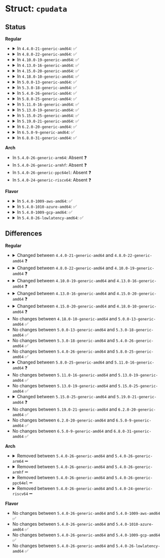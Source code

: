 # Struct: <code>cpudata</code>

## Status
<b>Regular</b>
<ul>
<li>
<details>
<summary>In <code>4.4.0-21-generic-amd64</code>: ✅</summary>

```c
struct cpudata {
    int cpu;
    struct timer_list timer;
    struct pstate_data pstate;
    struct vid_data vid;
    struct _pid pid;
    ktime_t last_sample_time;
    u64 prev_aperf;
    u64 prev_mperf;
    u64 prev_tsc;
    struct sample sample;
}
```
</details>
</li>
<li>
<details>
<summary>In <code>4.8.0-22-generic-amd64</code>: ✅</summary>

```c
struct cpudata {
    int cpu;
    struct update_util_data update_util;
    bool update_util_set;
    struct pstate_data pstate;
    struct vid_data vid;
    struct _pid pid;
    u64 last_sample_time;
    u64 prev_aperf;
    u64 prev_mperf;
    u64 prev_tsc;
    u64 prev_cummulative_iowait;
    struct sample sample;
    struct acpi_processor_performance acpi_perf_data;
    bool valid_pss_table;
}
```
</details>
</li>
<li>
<details>
<summary>In <code>4.10.0-19-generic-amd64</code>: ✅</summary>

```c
struct cpudata {
    int cpu;
    unsigned int policy;
    struct update_util_data update_util;
    bool update_util_set;
    struct pstate_data pstate;
    struct vid_data vid;
    struct _pid pid;
    u64 last_update;
    u64 last_sample_time;
    u64 prev_aperf;
    u64 prev_mperf;
    u64 prev_tsc;
    u64 prev_cummulative_iowait;
    struct sample sample;
    struct perf_limits * perf_limits;
    struct acpi_processor_performance acpi_perf_data;
    bool valid_pss_table;
    unsigned int iowait_boost;
    s16 epp_powersave;
    s16 epp_policy;
    s16 epp_default;
    s16 epp_saved;
}
```
</details>
</li>
<li>
<details>
<summary>In <code>4.13.0-16-generic-amd64</code>: ✅</summary>

```c
struct cpudata {
    int cpu;
    unsigned int policy;
    struct update_util_data update_util;
    bool update_util_set;
    struct pstate_data pstate;
    struct vid_data vid;
    struct _pid pid;
    u64 last_update;
    u64 last_sample_time;
    u64 aperf_mperf_shift;
    u64 prev_aperf;
    u64 prev_mperf;
    u64 prev_tsc;
    u64 prev_cummulative_iowait;
    struct sample sample;
    int32_t min_perf_ratio;
    int32_t max_perf_ratio;
    struct acpi_processor_performance acpi_perf_data;
    bool valid_pss_table;
    unsigned int iowait_boost;
    s16 epp_powersave;
    s16 epp_policy;
    s16 epp_default;
    s16 epp_saved;
}
```
</details>
</li>
<li>
<details>
<summary>In <code>4.15.0-20-generic-amd64</code>: ✅</summary>

```c
struct cpudata {
    int cpu;
    unsigned int policy;
    struct update_util_data update_util;
    bool update_util_set;
    struct pstate_data pstate;
    struct vid_data vid;
    u64 last_update;
    u64 last_sample_time;
    u64 aperf_mperf_shift;
    u64 prev_aperf;
    u64 prev_mperf;
    u64 prev_tsc;
    u64 prev_cummulative_iowait;
    struct sample sample;
    int32_t min_perf_ratio;
    int32_t max_perf_ratio;
    struct acpi_processor_performance acpi_perf_data;
    bool valid_pss_table;
    unsigned int iowait_boost;
    s16 epp_powersave;
    s16 epp_policy;
    s16 epp_default;
    s16 epp_saved;
}
```
</details>
</li>
<li>
<details>
<summary>In <code>4.18.0-10-generic-amd64</code>: ✅</summary>

```c
struct cpudata {
    int cpu;
    unsigned int policy;
    struct update_util_data update_util;
    bool update_util_set;
    struct pstate_data pstate;
    struct vid_data vid;
    u64 last_update;
    u64 last_sample_time;
    u64 aperf_mperf_shift;
    u64 prev_aperf;
    u64 prev_mperf;
    u64 prev_tsc;
    u64 prev_cummulative_iowait;
    struct sample sample;
    int32_t min_perf_ratio;
    int32_t max_perf_ratio;
    struct acpi_processor_performance acpi_perf_data;
    bool valid_pss_table;
    unsigned int iowait_boost;
    s16 epp_powersave;
    s16 epp_policy;
    s16 epp_default;
    s16 epp_saved;
    u64 hwp_req_cached;
    u64 hwp_cap_cached;
    u64 last_io_update;
    unsigned int sched_flags;
    u32 hwp_boost_min;
}
```
</details>
</li>
<li>
<details>
<summary>In <code>5.0.0-13-generic-amd64</code>: ✅</summary>

```c
struct cpudata {
    int cpu;
    unsigned int policy;
    struct update_util_data update_util;
    bool update_util_set;
    struct pstate_data pstate;
    struct vid_data vid;
    u64 last_update;
    u64 last_sample_time;
    u64 aperf_mperf_shift;
    u64 prev_aperf;
    u64 prev_mperf;
    u64 prev_tsc;
    u64 prev_cummulative_iowait;
    struct sample sample;
    int32_t min_perf_ratio;
    int32_t max_perf_ratio;
    struct acpi_processor_performance acpi_perf_data;
    bool valid_pss_table;
    unsigned int iowait_boost;
    s16 epp_powersave;
    s16 epp_policy;
    s16 epp_default;
    s16 epp_saved;
    u64 hwp_req_cached;
    u64 hwp_cap_cached;
    u64 last_io_update;
    unsigned int sched_flags;
    u32 hwp_boost_min;
}
```
</details>
</li>
<li>
<details>
<summary>In <code>5.3.0-18-generic-amd64</code>: ✅</summary>

```c
struct cpudata {
    int cpu;
    unsigned int policy;
    struct update_util_data update_util;
    bool update_util_set;
    struct pstate_data pstate;
    struct vid_data vid;
    u64 last_update;
    u64 last_sample_time;
    u64 aperf_mperf_shift;
    u64 prev_aperf;
    u64 prev_mperf;
    u64 prev_tsc;
    u64 prev_cummulative_iowait;
    struct sample sample;
    int32_t min_perf_ratio;
    int32_t max_perf_ratio;
    struct acpi_processor_performance acpi_perf_data;
    bool valid_pss_table;
    unsigned int iowait_boost;
    s16 epp_powersave;
    s16 epp_policy;
    s16 epp_default;
    s16 epp_saved;
    u64 hwp_req_cached;
    u64 hwp_cap_cached;
    u64 last_io_update;
    unsigned int sched_flags;
    u32 hwp_boost_min;
}
```
</details>
</li>
<li>
<details>
<summary>In <code>5.4.0-26-generic-amd64</code>: ✅</summary>

```c
struct cpudata {
    int cpu;
    unsigned int policy;
    struct update_util_data update_util;
    bool update_util_set;
    struct pstate_data pstate;
    struct vid_data vid;
    u64 last_update;
    u64 last_sample_time;
    u64 aperf_mperf_shift;
    u64 prev_aperf;
    u64 prev_mperf;
    u64 prev_tsc;
    u64 prev_cummulative_iowait;
    struct sample sample;
    int32_t min_perf_ratio;
    int32_t max_perf_ratio;
    struct acpi_processor_performance acpi_perf_data;
    bool valid_pss_table;
    unsigned int iowait_boost;
    s16 epp_powersave;
    s16 epp_policy;
    s16 epp_default;
    s16 epp_saved;
    u64 hwp_req_cached;
    u64 hwp_cap_cached;
    u64 last_io_update;
    unsigned int sched_flags;
    u32 hwp_boost_min;
}
```
</details>
</li>
<li>
<details>
<summary>In <code>5.8.0-25-generic-amd64</code>: ✅</summary>

```c
struct cpudata {
    int cpu;
    unsigned int policy;
    struct update_util_data update_util;
    bool update_util_set;
    struct pstate_data pstate;
    struct vid_data vid;
    u64 last_update;
    u64 last_sample_time;
    u64 aperf_mperf_shift;
    u64 prev_aperf;
    u64 prev_mperf;
    u64 prev_tsc;
    u64 prev_cummulative_iowait;
    struct sample sample;
    int32_t min_perf_ratio;
    int32_t max_perf_ratio;
    struct acpi_processor_performance acpi_perf_data;
    bool valid_pss_table;
    unsigned int iowait_boost;
    s16 epp_powersave;
    s16 epp_policy;
    s16 epp_default;
    s16 epp_saved;
    u64 hwp_req_cached;
    u64 hwp_cap_cached;
    u64 last_io_update;
    unsigned int sched_flags;
    u32 hwp_boost_min;
}
```
</details>
</li>
<li>
<details>
<summary>In <code>5.11.0-16-generic-amd64</code>: ✅</summary>

```c
struct cpudata {
    int cpu;
    unsigned int policy;
    struct update_util_data update_util;
    bool update_util_set;
    struct pstate_data pstate;
    struct vid_data vid;
    u64 last_update;
    u64 last_sample_time;
    u64 aperf_mperf_shift;
    u64 prev_aperf;
    u64 prev_mperf;
    u64 prev_tsc;
    u64 prev_cummulative_iowait;
    struct sample sample;
    int32_t min_perf_ratio;
    int32_t max_perf_ratio;
    struct acpi_processor_performance acpi_perf_data;
    bool valid_pss_table;
    unsigned int iowait_boost;
    s16 epp_powersave;
    s16 epp_policy;
    s16 epp_default;
    s16 epp_cached;
    u64 hwp_req_cached;
    u64 hwp_cap_cached;
    u64 last_io_update;
    unsigned int sched_flags;
    u32 hwp_boost_min;
    bool suspended;
}
```
</details>
</li>
<li>
<details>
<summary>In <code>5.13.0-19-generic-amd64</code>: ✅</summary>

```c
struct cpudata {
    int cpu;
    unsigned int policy;
    struct update_util_data update_util;
    bool update_util_set;
    struct pstate_data pstate;
    struct vid_data vid;
    u64 last_update;
    u64 last_sample_time;
    u64 aperf_mperf_shift;
    u64 prev_aperf;
    u64 prev_mperf;
    u64 prev_tsc;
    u64 prev_cummulative_iowait;
    struct sample sample;
    int32_t min_perf_ratio;
    int32_t max_perf_ratio;
    struct acpi_processor_performance acpi_perf_data;
    bool valid_pss_table;
    unsigned int iowait_boost;
    s16 epp_powersave;
    s16 epp_policy;
    s16 epp_default;
    s16 epp_cached;
    u64 hwp_req_cached;
    u64 hwp_cap_cached;
    u64 last_io_update;
    unsigned int sched_flags;
    u32 hwp_boost_min;
    bool suspended;
}
```
</details>
</li>
<li>
<details>
<summary>In <code>5.15.0-25-generic-amd64</code>: ✅</summary>

```c
struct cpudata {
    int cpu;
    unsigned int policy;
    struct update_util_data update_util;
    bool update_util_set;
    struct pstate_data pstate;
    struct vid_data vid;
    u64 last_update;
    u64 last_sample_time;
    u64 aperf_mperf_shift;
    u64 prev_aperf;
    u64 prev_mperf;
    u64 prev_tsc;
    u64 prev_cummulative_iowait;
    struct sample sample;
    int32_t min_perf_ratio;
    int32_t max_perf_ratio;
    struct acpi_processor_performance acpi_perf_data;
    bool valid_pss_table;
    unsigned int iowait_boost;
    s16 epp_powersave;
    s16 epp_policy;
    s16 epp_default;
    s16 epp_cached;
    u64 hwp_req_cached;
    u64 hwp_cap_cached;
    u64 last_io_update;
    unsigned int sched_flags;
    u32 hwp_boost_min;
    bool suspended;
}
```
</details>
</li>
<li>
<details>
<summary>In <code>5.19.0-21-generic-amd64</code>: ✅</summary>

```c
struct cpudata {
    int cpu;
    unsigned int policy;
    struct update_util_data update_util;
    bool update_util_set;
    struct pstate_data pstate;
    struct vid_data vid;
    u64 last_update;
    u64 last_sample_time;
    u64 aperf_mperf_shift;
    u64 prev_aperf;
    u64 prev_mperf;
    u64 prev_tsc;
    u64 prev_cummulative_iowait;
    struct sample sample;
    int32_t min_perf_ratio;
    int32_t max_perf_ratio;
    struct acpi_processor_performance acpi_perf_data;
    bool valid_pss_table;
    unsigned int iowait_boost;
    s16 epp_powersave;
    s16 epp_policy;
    s16 epp_default;
    s16 epp_cached;
    u64 hwp_req_cached;
    u64 hwp_cap_cached;
    u64 last_io_update;
    unsigned int sched_flags;
    u32 hwp_boost_min;
    bool suspended;
    struct delayed_work hwp_notify_work;
}
```
</details>
</li>
<li>
<details>
<summary>In <code>6.2.0-20-generic-amd64</code>: ✅</summary>

```c
struct cpudata {
    int cpu;
    unsigned int policy;
    struct update_util_data update_util;
    bool update_util_set;
    struct pstate_data pstate;
    struct vid_data vid;
    u64 last_update;
    u64 last_sample_time;
    u64 aperf_mperf_shift;
    u64 prev_aperf;
    u64 prev_mperf;
    u64 prev_tsc;
    u64 prev_cummulative_iowait;
    struct sample sample;
    int32_t min_perf_ratio;
    int32_t max_perf_ratio;
    struct acpi_processor_performance acpi_perf_data;
    bool valid_pss_table;
    unsigned int iowait_boost;
    s16 epp_powersave;
    s16 epp_policy;
    s16 epp_default;
    s16 epp_cached;
    u64 hwp_req_cached;
    u64 hwp_cap_cached;
    u64 last_io_update;
    unsigned int sched_flags;
    u32 hwp_boost_min;
    bool suspended;
    struct delayed_work hwp_notify_work;
}
```
</details>
</li>
<li>
<details>
<summary>In <code>6.5.0-9-generic-amd64</code>: ✅</summary>

```c
struct cpudata {
    int cpu;
    unsigned int policy;
    struct update_util_data update_util;
    bool update_util_set;
    struct pstate_data pstate;
    struct vid_data vid;
    u64 last_update;
    u64 last_sample_time;
    u64 aperf_mperf_shift;
    u64 prev_aperf;
    u64 prev_mperf;
    u64 prev_tsc;
    u64 prev_cummulative_iowait;
    struct sample sample;
    int32_t min_perf_ratio;
    int32_t max_perf_ratio;
    struct acpi_processor_performance acpi_perf_data;
    bool valid_pss_table;
    unsigned int iowait_boost;
    s16 epp_powersave;
    s16 epp_policy;
    s16 epp_default;
    s16 epp_cached;
    u64 hwp_req_cached;
    u64 hwp_cap_cached;
    u64 last_io_update;
    unsigned int sched_flags;
    u32 hwp_boost_min;
    bool suspended;
    struct delayed_work hwp_notify_work;
}
```
</details>
</li>
<li>
<details>
<summary>In <code>6.8.0-31-generic-amd64</code>: ✅</summary>

```c
struct cpudata {
    int cpu;
    unsigned int policy;
    struct update_util_data update_util;
    bool update_util_set;
    struct pstate_data pstate;
    struct vid_data vid;
    u64 last_update;
    u64 last_sample_time;
    u64 aperf_mperf_shift;
    u64 prev_aperf;
    u64 prev_mperf;
    u64 prev_tsc;
    u64 prev_cummulative_iowait;
    struct sample sample;
    int32_t min_perf_ratio;
    int32_t max_perf_ratio;
    struct acpi_processor_performance acpi_perf_data;
    bool valid_pss_table;
    unsigned int iowait_boost;
    s16 epp_powersave;
    s16 epp_policy;
    s16 epp_default;
    s16 epp_cached;
    u64 hwp_req_cached;
    u64 hwp_cap_cached;
    u64 last_io_update;
    unsigned int sched_flags;
    u32 hwp_boost_min;
    bool suspended;
    struct delayed_work hwp_notify_work;
}
```
</details>
</li>
</ul>
<b>Arch</b>
<ul>
<li>
In <code>5.4.0-26-generic-arm64</code>: Absent ❓
</li>
<li>
In <code>5.4.0-26-generic-armhf</code>: Absent ❓
</li>
<li>
In <code>5.4.0-26-generic-ppc64el</code>: Absent ❓
</li>
<li>
In <code>5.4.0-24-generic-riscv64</code>: Absent ❓
</li>
</ul>
<b>Flavor</b>
<ul>
<li>
<details>
<summary>In <code>5.4.0-1009-aws-amd64</code>: ✅</summary>

```c
struct cpudata {
    int cpu;
    unsigned int policy;
    struct update_util_data update_util;
    bool update_util_set;
    struct pstate_data pstate;
    struct vid_data vid;
    u64 last_update;
    u64 last_sample_time;
    u64 aperf_mperf_shift;
    u64 prev_aperf;
    u64 prev_mperf;
    u64 prev_tsc;
    u64 prev_cummulative_iowait;
    struct sample sample;
    int32_t min_perf_ratio;
    int32_t max_perf_ratio;
    struct acpi_processor_performance acpi_perf_data;
    bool valid_pss_table;
    unsigned int iowait_boost;
    s16 epp_powersave;
    s16 epp_policy;
    s16 epp_default;
    s16 epp_saved;
    u64 hwp_req_cached;
    u64 hwp_cap_cached;
    u64 last_io_update;
    unsigned int sched_flags;
    u32 hwp_boost_min;
}
```
</details>
</li>
<li>
<details>
<summary>In <code>5.4.0-1010-azure-amd64</code>: ✅</summary>

```c
struct cpudata {
    int cpu;
    unsigned int policy;
    struct update_util_data update_util;
    bool update_util_set;
    struct pstate_data pstate;
    struct vid_data vid;
    u64 last_update;
    u64 last_sample_time;
    u64 aperf_mperf_shift;
    u64 prev_aperf;
    u64 prev_mperf;
    u64 prev_tsc;
    u64 prev_cummulative_iowait;
    struct sample sample;
    int32_t min_perf_ratio;
    int32_t max_perf_ratio;
    struct acpi_processor_performance acpi_perf_data;
    bool valid_pss_table;
    unsigned int iowait_boost;
    s16 epp_powersave;
    s16 epp_policy;
    s16 epp_default;
    s16 epp_saved;
    u64 hwp_req_cached;
    u64 hwp_cap_cached;
    u64 last_io_update;
    unsigned int sched_flags;
    u32 hwp_boost_min;
}
```
</details>
</li>
<li>
<details>
<summary>In <code>5.4.0-1009-gcp-amd64</code>: ✅</summary>

```c
struct cpudata {
    int cpu;
    unsigned int policy;
    struct update_util_data update_util;
    bool update_util_set;
    struct pstate_data pstate;
    struct vid_data vid;
    u64 last_update;
    u64 last_sample_time;
    u64 aperf_mperf_shift;
    u64 prev_aperf;
    u64 prev_mperf;
    u64 prev_tsc;
    u64 prev_cummulative_iowait;
    struct sample sample;
    int32_t min_perf_ratio;
    int32_t max_perf_ratio;
    struct acpi_processor_performance acpi_perf_data;
    bool valid_pss_table;
    unsigned int iowait_boost;
    s16 epp_powersave;
    s16 epp_policy;
    s16 epp_default;
    s16 epp_saved;
    u64 hwp_req_cached;
    u64 hwp_cap_cached;
    u64 last_io_update;
    unsigned int sched_flags;
    u32 hwp_boost_min;
}
```
</details>
</li>
<li>
<details>
<summary>In <code>5.4.0-26-lowlatency-amd64</code>: ✅</summary>

```c
struct cpudata {
    int cpu;
    unsigned int policy;
    struct update_util_data update_util;
    bool update_util_set;
    struct pstate_data pstate;
    struct vid_data vid;
    u64 last_update;
    u64 last_sample_time;
    u64 aperf_mperf_shift;
    u64 prev_aperf;
    u64 prev_mperf;
    u64 prev_tsc;
    u64 prev_cummulative_iowait;
    struct sample sample;
    int32_t min_perf_ratio;
    int32_t max_perf_ratio;
    struct acpi_processor_performance acpi_perf_data;
    bool valid_pss_table;
    unsigned int iowait_boost;
    s16 epp_powersave;
    s16 epp_policy;
    s16 epp_default;
    s16 epp_saved;
    u64 hwp_req_cached;
    u64 hwp_cap_cached;
    u64 last_io_update;
    unsigned int sched_flags;
    u32 hwp_boost_min;
}
```
</details>
</li>
</ul>

## Differences
<b>Regular</b>
<ul>
<li>
<details>
<summary>Changed between <code>4.4.0-21-generic-amd64</code> and <code>4.8.0-22-generic-amd64</code> ❓</summary>
<ul>
<li>
<b>Field added. </b>
<code>struct update_util_data update_util</code>
</li>
<li>
<b>Field added. </b>
<code>bool update_util_set</code>
</li>
<li>
<b>Field added. </b>
<code>u64 prev_cummulative_iowait</code>
</li>
<li>
<b>Field added. </b>
<code>struct acpi_processor_performance acpi_perf_data</code>
</li>
<li>
<b>Field added. </b>
<code>bool valid_pss_table</code>
</li>
<li>
<b>Field removed. </b>
<code>struct timer_list timer</code>
</li>
<li>
<b>Field type changed. </b>
<code>ktime_t last_sample_time</code> ➡️ <code>u64 last_sample_time</code>
</li>
</ul>
</details>
</li>
<li>
<details>
<summary>Changed between <code>4.8.0-22-generic-amd64</code> and <code>4.10.0-19-generic-amd64</code> ❓</summary>
<ul>
<li>
<b>Field added. </b>
<code>unsigned int policy</code>
</li>
<li>
<b>Field added. </b>
<code>u64 last_update</code>
</li>
<li>
<b>Field added. </b>
<code>struct perf_limits * perf_limits</code>
</li>
<li>
<b>Field added. </b>
<code>unsigned int iowait_boost</code>
</li>
<li>
<b>Field added. </b>
<code>s16 epp_powersave</code>
</li>
<li>
<b>Field added. </b>
<code>s16 epp_policy</code>
</li>
<li>
<b>Field added. </b>
<code>s16 epp_default</code>
</li>
<li>
<b>Field added. </b>
<code>s16 epp_saved</code>
</li>
</ul>
</details>
</li>
<li>
<details>
<summary>Changed between <code>4.10.0-19-generic-amd64</code> and <code>4.13.0-16-generic-amd64</code> ❓</summary>
<ul>
<li>
<b>Field added. </b>
<code>u64 aperf_mperf_shift</code>
</li>
<li>
<b>Field added. </b>
<code>int32_t min_perf_ratio</code>
</li>
<li>
<b>Field added. </b>
<code>int32_t max_perf_ratio</code>
</li>
<li>
<b>Field removed. </b>
<code>struct perf_limits * perf_limits</code>
</li>
</ul>
</details>
</li>
<li>
<details>
<summary>Changed between <code>4.13.0-16-generic-amd64</code> and <code>4.15.0-20-generic-amd64</code> ❓</summary>
<ul>
<li>
<b>Field removed. </b>
<code>struct _pid pid</code>
</li>
</ul>
</details>
</li>
<li>
<details>
<summary>Changed between <code>4.15.0-20-generic-amd64</code> and <code>4.18.0-10-generic-amd64</code> ❓</summary>
<ul>
<li>
<b>Field added. </b>
<code>u64 hwp_req_cached</code>
</li>
<li>
<b>Field added. </b>
<code>u64 hwp_cap_cached</code>
</li>
<li>
<b>Field added. </b>
<code>u64 last_io_update</code>
</li>
<li>
<b>Field added. </b>
<code>unsigned int sched_flags</code>
</li>
<li>
<b>Field added. </b>
<code>u32 hwp_boost_min</code>
</li>
</ul>
</details>
</li>
<li>
No changes between <code>4.18.0-10-generic-amd64</code> and <code>5.0.0-13-generic-amd64</code> ✅
</li>
<li>
No changes between <code>5.0.0-13-generic-amd64</code> and <code>5.3.0-18-generic-amd64</code> ✅
</li>
<li>
No changes between <code>5.3.0-18-generic-amd64</code> and <code>5.4.0-26-generic-amd64</code> ✅
</li>
<li>
No changes between <code>5.4.0-26-generic-amd64</code> and <code>5.8.0-25-generic-amd64</code> ✅
</li>
<li>
<details>
<summary>Changed between <code>5.8.0-25-generic-amd64</code> and <code>5.11.0-16-generic-amd64</code> ❓</summary>
<ul>
<li>
<b>Field added. </b>
<code>s16 epp_cached</code>
</li>
<li>
<b>Field added. </b>
<code>bool suspended</code>
</li>
<li>
<b>Field removed. </b>
<code>s16 epp_saved</code>
</li>
</ul>
</details>
</li>
<li>
No changes between <code>5.11.0-16-generic-amd64</code> and <code>5.13.0-19-generic-amd64</code> ✅
</li>
<li>
No changes between <code>5.13.0-19-generic-amd64</code> and <code>5.15.0-25-generic-amd64</code> ✅
</li>
<li>
<details>
<summary>Changed between <code>5.15.0-25-generic-amd64</code> and <code>5.19.0-21-generic-amd64</code> ❓</summary>
<ul>
<li>
<b>Field added. </b>
<code>struct delayed_work hwp_notify_work</code>
</li>
</ul>
</details>
</li>
<li>
No changes between <code>5.19.0-21-generic-amd64</code> and <code>6.2.0-20-generic-amd64</code> ✅
</li>
<li>
No changes between <code>6.2.0-20-generic-amd64</code> and <code>6.5.0-9-generic-amd64</code> ✅
</li>
<li>
No changes between <code>6.5.0-9-generic-amd64</code> and <code>6.8.0-31-generic-amd64</code> ✅
</li>
</ul>
<b>Arch</b>
<ul>
<li>
<details>
<summary>Removed between <code>5.4.0-26-generic-amd64</code> and <code>5.4.0-26-generic-arm64</code> ➖</summary>

```c
struct cpudata {
    int cpu;
    unsigned int policy;
    struct update_util_data update_util;
    bool update_util_set;
    struct pstate_data pstate;
    struct vid_data vid;
    u64 last_update;
    u64 last_sample_time;
    u64 aperf_mperf_shift;
    u64 prev_aperf;
    u64 prev_mperf;
    u64 prev_tsc;
    u64 prev_cummulative_iowait;
    struct sample sample;
    int32_t min_perf_ratio;
    int32_t max_perf_ratio;
    struct acpi_processor_performance acpi_perf_data;
    bool valid_pss_table;
    unsigned int iowait_boost;
    s16 epp_powersave;
    s16 epp_policy;
    s16 epp_default;
    s16 epp_saved;
    u64 hwp_req_cached;
    u64 hwp_cap_cached;
    u64 last_io_update;
    unsigned int sched_flags;
    u32 hwp_boost_min;
}
```
</details>
</li>
<li>
<details>
<summary>Removed between <code>5.4.0-26-generic-amd64</code> and <code>5.4.0-26-generic-armhf</code> ➖</summary>

```c
struct cpudata {
    int cpu;
    unsigned int policy;
    struct update_util_data update_util;
    bool update_util_set;
    struct pstate_data pstate;
    struct vid_data vid;
    u64 last_update;
    u64 last_sample_time;
    u64 aperf_mperf_shift;
    u64 prev_aperf;
    u64 prev_mperf;
    u64 prev_tsc;
    u64 prev_cummulative_iowait;
    struct sample sample;
    int32_t min_perf_ratio;
    int32_t max_perf_ratio;
    struct acpi_processor_performance acpi_perf_data;
    bool valid_pss_table;
    unsigned int iowait_boost;
    s16 epp_powersave;
    s16 epp_policy;
    s16 epp_default;
    s16 epp_saved;
    u64 hwp_req_cached;
    u64 hwp_cap_cached;
    u64 last_io_update;
    unsigned int sched_flags;
    u32 hwp_boost_min;
}
```
</details>
</li>
<li>
<details>
<summary>Removed between <code>5.4.0-26-generic-amd64</code> and <code>5.4.0-26-generic-ppc64el</code> ➖</summary>

```c
struct cpudata {
    int cpu;
    unsigned int policy;
    struct update_util_data update_util;
    bool update_util_set;
    struct pstate_data pstate;
    struct vid_data vid;
    u64 last_update;
    u64 last_sample_time;
    u64 aperf_mperf_shift;
    u64 prev_aperf;
    u64 prev_mperf;
    u64 prev_tsc;
    u64 prev_cummulative_iowait;
    struct sample sample;
    int32_t min_perf_ratio;
    int32_t max_perf_ratio;
    struct acpi_processor_performance acpi_perf_data;
    bool valid_pss_table;
    unsigned int iowait_boost;
    s16 epp_powersave;
    s16 epp_policy;
    s16 epp_default;
    s16 epp_saved;
    u64 hwp_req_cached;
    u64 hwp_cap_cached;
    u64 last_io_update;
    unsigned int sched_flags;
    u32 hwp_boost_min;
}
```
</details>
</li>
<li>
<details>
<summary>Removed between <code>5.4.0-26-generic-amd64</code> and <code>5.4.0-24-generic-riscv64</code> ➖</summary>

```c
struct cpudata {
    int cpu;
    unsigned int policy;
    struct update_util_data update_util;
    bool update_util_set;
    struct pstate_data pstate;
    struct vid_data vid;
    u64 last_update;
    u64 last_sample_time;
    u64 aperf_mperf_shift;
    u64 prev_aperf;
    u64 prev_mperf;
    u64 prev_tsc;
    u64 prev_cummulative_iowait;
    struct sample sample;
    int32_t min_perf_ratio;
    int32_t max_perf_ratio;
    struct acpi_processor_performance acpi_perf_data;
    bool valid_pss_table;
    unsigned int iowait_boost;
    s16 epp_powersave;
    s16 epp_policy;
    s16 epp_default;
    s16 epp_saved;
    u64 hwp_req_cached;
    u64 hwp_cap_cached;
    u64 last_io_update;
    unsigned int sched_flags;
    u32 hwp_boost_min;
}
```
</details>
</li>
</ul>
<b>Flavor</b>
<ul>
<li>
No changes between <code>5.4.0-26-generic-amd64</code> and <code>5.4.0-1009-aws-amd64</code> ✅
</li>
<li>
No changes between <code>5.4.0-26-generic-amd64</code> and <code>5.4.0-1010-azure-amd64</code> ✅
</li>
<li>
No changes between <code>5.4.0-26-generic-amd64</code> and <code>5.4.0-1009-gcp-amd64</code> ✅
</li>
<li>
No changes between <code>5.4.0-26-generic-amd64</code> and <code>5.4.0-26-lowlatency-amd64</code> ✅
</li>
</ul>

